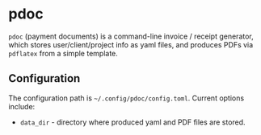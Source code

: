 # pdoc

`pdoc` (payment documents) is a command-line invoice / receipt generator, which stores user/client/project info as yaml files, and produces PDFs via `pdflatex` from a simple template.

## Configuration

The configuration path is `~/.config/pdoc/config.toml`.
Current options include:

* `data_dir` - directory where produced yaml and PDF files are stored.


